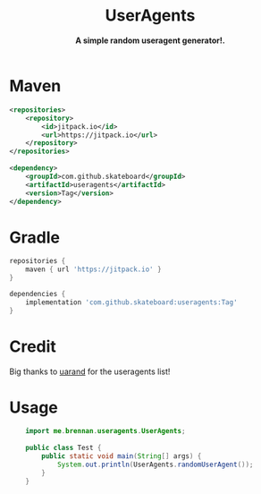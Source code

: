 <h1 align="center">UserAgents</h1>
<div align="center">
  <strong>A simple random useragent generator!.</strong>
</div>
<br />

# Maven
```xml
<repositories>
    <repository>
        <id>jitpack.io</id>
        <url>https://jitpack.io</url>
    </repository>
</repositories>
   
<dependency>
    <groupId>com.github.skateboard</groupId>
    <artifactId>useragents</artifactId>
    <version>Tag</version>
</dependency>
```

# Gradle
```groovy
repositories {
    maven { url 'https://jitpack.io' }
}

dependencies {
    implementation 'com.github.skateboard:useragents:Tag'
}
```

# Credit
Big thanks to [uarand](https://github.com/corpix/uarand) for the useragents list!

# Usage
```java
    import me.brennan.useragents.UserAgents;
    
    public class Test {
        public static void main(String[] args) {
            System.out.println(UserAgents.randomUserAgent());
        }
    }

```
